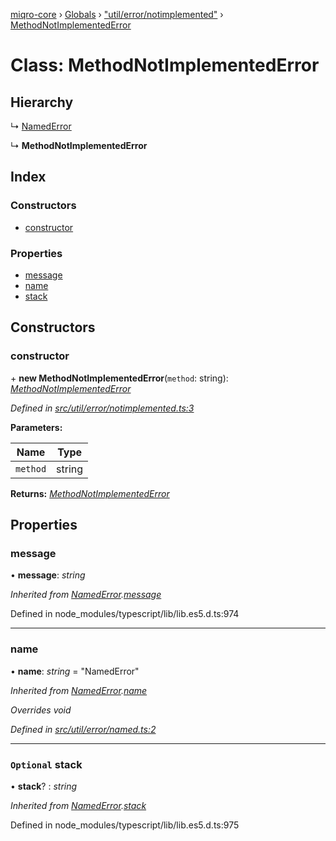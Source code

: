 [miqro-core](../README.md) › [Globals](../globals.md) › ["util/error/notimplemented"](../modules/_util_error_notimplemented_.md) › [MethodNotImplementedError](_util_error_notimplemented_.methodnotimplementederror.md)

# Class: MethodNotImplementedError

## Hierarchy

  ↳ [NamedError](_util_error_named_.namederror.md)

  ↳ **MethodNotImplementedError**

## Index

### Constructors

* [constructor](_util_error_notimplemented_.methodnotimplementederror.md#constructor)

### Properties

* [message](_util_error_notimplemented_.methodnotimplementederror.md#message)
* [name](_util_error_notimplemented_.methodnotimplementederror.md#name)
* [stack](_util_error_notimplemented_.methodnotimplementederror.md#optional-stack)

## Constructors

###  constructor

\+ **new MethodNotImplementedError**(`method`: string): *[MethodNotImplementedError](_util_error_notimplemented_.methodnotimplementederror.md)*

*Defined in [src/util/error/notimplemented.ts:3](https://github.com/claukers/miqro-core/blob/4847fd5/src/util/error/notimplemented.ts#L3)*

**Parameters:**

Name | Type |
------ | ------ |
`method` | string |

**Returns:** *[MethodNotImplementedError](_util_error_notimplemented_.methodnotimplementederror.md)*

## Properties

###  message

• **message**: *string*

*Inherited from [NamedError](_util_error_named_.namederror.md).[message](_util_error_named_.namederror.md#message)*

Defined in node_modules/typescript/lib/lib.es5.d.ts:974

___

###  name

• **name**: *string* = "NamedError"

*Inherited from [NamedError](_util_error_named_.namederror.md).[name](_util_error_named_.namederror.md#name)*

*Overrides void*

*Defined in [src/util/error/named.ts:2](https://github.com/claukers/miqro-core/blob/4847fd5/src/util/error/named.ts#L2)*

___

### `Optional` stack

• **stack**? : *string*

*Inherited from [NamedError](_util_error_named_.namederror.md).[stack](_util_error_named_.namederror.md#optional-stack)*

Defined in node_modules/typescript/lib/lib.es5.d.ts:975
